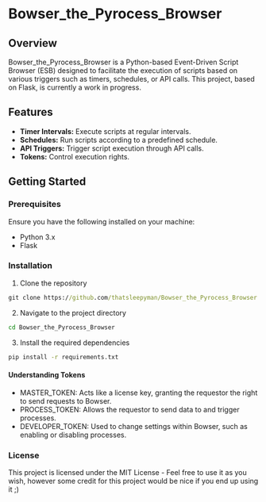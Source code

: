 # Bowser_the_Pyrocess_Browser

## Overview

Bowser_the_Pyrocess_Browser is a Python-based Event-Driven Script Browser (ESB) designed to facilitate the execution of scripts based on various triggers such as timers, schedules, or API calls. This project, based on Flask, is currently a work in progress.

## Features

- **Timer Intervals:** Execute scripts at regular intervals.
- **Schedules:** Run scripts according to a predefined schedule.
- **API Triggers:** Trigger script execution through API calls.
- **Tokens:** Control execution rights.

## Getting Started

### Prerequisites

Ensure you have the following installed on your machine:

- Python 3.x
- Flask

### Installation

1. Clone the repository
```cmd
git clone https://github.com/thatsleepyman/Bowser_the_Pyrocess_Browser.git
```

2. Navigate to the project directory
```cmd
cd Bowser_the_Pyrocess_Browser
```

3. Install the required dependencies
```cmd
pip install -r requirements.txt
```
#### Understanding Tokens
- MASTER_TOKEN: Acts like a license key, granting the requestor the right to send requests to Bowser.
- PROCESS_TOKEN: Allows the requestor to send data to and trigger processes.
- DEVELOPER_TOKEN: Used to change settings within Bowser, such as enabling or disabling processes.

### License
This project is licensed under the MIT License - Feel free to use it as you wish, however some credit for this project would be nice if you end up using it ;)

